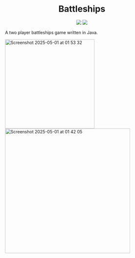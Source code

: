 <h1 align="center">
  Battleships
</h1>

<p align="center">
  <img src="https://javadoc.io/badge2/io.fluentlenium/fluentlenium-core/javadoc.svg"/>
  <img src="https://img.shields.io/maven-central/v/io.fluentlenium/fluentlenium-parent.svg"/>
</p>

A two player battleships game written in Java.

<img width="293" alt="Screenshot 2025-05-01 at 01 53 32" src="https://github.com/user-attachments/assets/aba6063f-6bda-4052-8de6-2cd168f2398b" />
<img width="410" alt="Screenshot 2025-05-01 at 01 42 05" src="https://github.com/user-attachments/assets/8661bdc3-44d5-4bbf-8474-6d0313beefa9" />
